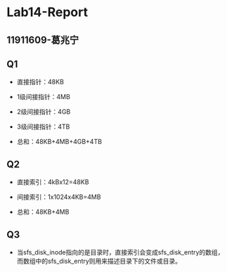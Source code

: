 # Lab14-Report

## 11911609-葛兆宁

## Q1

* 直接指针：48KB

* 1级间接指针：4MB

* 2级间接指针：4GB

* 3级间接指针：4TB

* 总和：48KB+4MB+4GB+4TB

## Q2

* 直接索引：4kBx12=48KB

* 间接索引：1x1024x4KB=4MB

* 总和：48KB+4MB

## Q3

* 当sfs_disk_inode指向的是目录时，直接索引会变成sfs_disk_entry的数组，而数组中的sfs_disk_entry则用来描述目录下的文件或目录。
